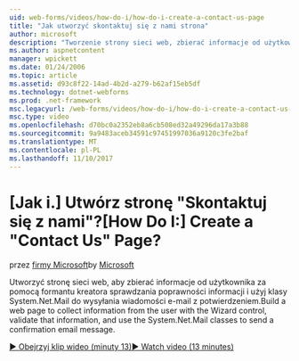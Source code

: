 ```yaml
---
uid: web-forms/videos/how-do-i/how-do-i-create-a-contact-us-page
title: "Jak utworzyć skontaktuj się z nami strona"
author: microsoft
description: "Tworzenie strony sieci web, zbierać informacje od użytkownika za pomocą formantu kreatora sprawdzania poprawności informacji i użyj klasy System.Net.Mail do wysyłania Skonfi..."
ms.author: aspnetcontent
manager: wpickett
ms.date: 01/24/2006
ms.topic: article
ms.assetid: d93c8f22-14ad-4b2d-a279-b62af15eb5df
ms.technology: dotnet-webforms
ms.prod: .net-framework
msc.legacyurl: /web-forms/videos/how-do-i/how-do-i-create-a-contact-us-page
msc.type: video
ms.openlocfilehash: d70bc0a2352eb8a6cb508ed32a49296da17a3b88
ms.sourcegitcommit: 9a9483aceb34591c97451997036a9120c3fe2baf
ms.translationtype: MT
ms.contentlocale: pl-PL
ms.lasthandoff: 11/10/2017
---
```

<a name="how-do-i-create-a-contact-us-page"></a><span data-ttu-id="3ac8a-103">[Jak i.] Utwórz stronę "Skontaktuj się z nami"?</span><span class="sxs-lookup"><span data-stu-id="3ac8a-103">[How Do I:] Create a "Contact Us" Page?</span></span>
====================
<span data-ttu-id="3ac8a-104">przez [firmy Microsoft](https://github.com/microsoft)</span><span class="sxs-lookup"><span data-stu-id="3ac8a-104">by [Microsoft](https://github.com/microsoft)</span></span>

<span data-ttu-id="3ac8a-105">Utworzyć stronę sieci web, aby zbierać informacje od użytkownika za pomocą formantu kreatora sprawdzania poprawności informacji i użyj klasy System.Net.Mail do wysyłania wiadomości e-mail z potwierdzeniem.</span><span class="sxs-lookup"><span data-stu-id="3ac8a-105">Build a web page to collect information from the user with the Wizard control, validate that information, and use the System.Net.Mail classes to send a confirmation email message.</span></span>

[<span data-ttu-id="3ac8a-106">&#9654; Obejrzyj klip wideo (minuty 13)</span><span class="sxs-lookup"><span data-stu-id="3ac8a-106">&#9654; Watch video (13 minutes)</span></span>](https://channel9.msdn.com/Blogs/ASP-NET-Site-Videos/how-do-i-create-a-contact-us-page)
